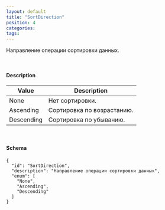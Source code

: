 ```yaml
---
layout: default
title: "SortDirection"
position: 4
categories: 
tags: 
---
```


Направление операции сортировки данных.

   

#### Description

|Value|Description|
|-----|-----------|
|None|Нет сортировки.|
|Ascending|Сортировка по возрастанию.|
|Descending|Сортировка по убыванию.|

   

#### Schema

```
{
  "id": "SortDirection",
  "description": "Направление операции сортировки данных",
  "enum": [
    "None",
    "Ascending",
    "Descending"
  ]
}
```

 

 

